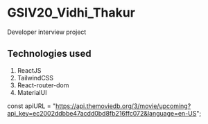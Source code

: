 # GSIV20_Vidhi_Thakur
 Developer interview project

## Technologies used
1. ReactJS
1. TailwindCSS
1. React-router-dom
1. MaterialUI

const apiURL = "https://api.themoviedb.org/3/movie/upcoming?api_key=ec2002ddbbe47acdd0bd8fb216ffc072&language=en-US";